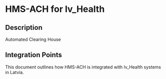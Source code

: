 # HMS-ACH for lv_Health

## Description

Automated Clearing House

## Integration Points

This document outlines how HMS-ACH is integrated with lv_Health systems in Latvia.

